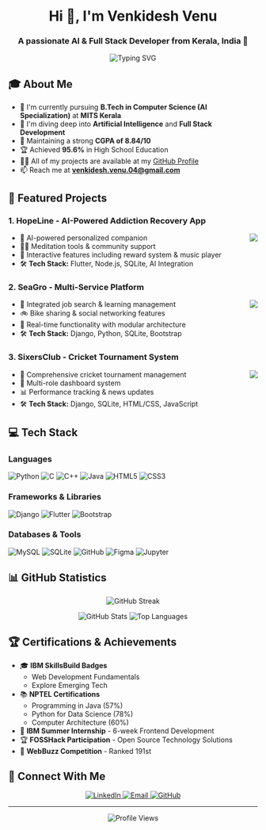 <h1 align="center">Hi 👋, I'm Venkidesh Venu</h1>
<h3 align="center">A passionate AI & Full Stack Developer from Kerala, India 🚀</h3>

<p align="center">
  <img src="https://readme-typing-svg.demolab.com?font=Fira+Code&weight=600&size=22&pause=1000&color=3584E3&center=true&vCenter=true&random=false&width=435&lines=AI+Developer;Full+Stack+Developer;Problem+Solver;Continuous+Learner" alt="Typing SVG" />
</p>

## 🎓 About Me

- 🎯 I'm currently pursuing **B.Tech in Computer Science (AI Specialization)** at **MITS Kerala**
- 🌱 I'm diving deep into **Artificial Intelligence** and **Full Stack Development**
- 💼 Maintaining a strong **CGPA of 8.84/10**
- 🏆 Achieved **95.6%** in High School Education
- 👨‍💻 All of my projects are available at my [GitHub Profile](https://github.com/venkideshVenu)
- 📫 Reach me at **venkidesh.venu.04@gmail.com**

## 🚀 Featured Projects

### 1. HopeLine - AI-Powered Addiction Recovery App
<img align="right" src="https://img.shields.io/badge/Status-In%20Progress-green">

- 🤖 AI-powered personalized companion
- 🧘‍♂️ Meditation tools & community support
- 🎵 Interactive features including reward system & music player
- 🛠️ **Tech Stack:** Flutter, Node.js, SQLite, AI Integration

### 2. SeaGro - Multi-Service Platform
<img align="right" src="https://img.shields.io/badge/Status-Completed-blue">

- 💼 Integrated job search & learning management
- 🚲 Bike sharing & social networking features
- 🔄 Real-time functionality with modular architecture
- 🛠️ **Tech Stack:** Django, Python, SQLite, Bootstrap

### 3. SixersClub - Cricket Tournament System
<img align="right" src="https://img.shields.io/badge/Status-Completed-blue">

- 🏏 Comprehensive cricket tournament management
- 👥 Multi-role dashboard system
- 📊 Performance tracking & news updates
- 🛠️ **Tech Stack:** Django, SQLite, HTML/CSS, JavaScript

## 💻 Tech Stack

### Languages
![Python](https://img.shields.io/badge/Python-3776AB?logo=python&logoColor=fff)
![C](https://img.shields.io/badge/C-00599C?logo=c&logoColor=white)
![C++](https://img.shields.io/badge/C++-%2300599C.svg?logo=c%2B%2B&logoColor=white)
![Java](https://img.shields.io/badge/Java-%23ED8B00.svg?logo=java&logoColor=white)
![HTML5](https://img.shields.io/badge/HTML-%23E34F26.svg?logo=html5&logoColor=white)
![CSS3](https://img.shields.io/badge/CSS-1572B6?logo=css3&logoColor=fff)

### Frameworks & Libraries
![Django](https://img.shields.io/badge/Django-%23092E20.svg?logo=django&logoColor=white)
![Flutter](https://img.shields.io/badge/Flutter-02569B?logo=flutter&logoColor=fff)
![Bootstrap](https://img.shields.io/badge/Bootstrap-7952B3?logo=bootstrap&logoColor=fff)

### Databases & Tools
![MySQL](https://img.shields.io/badge/MySQL-4479A1?logo=mysql&logoColor=fff)
![SQLite](https://img.shields.io/badge/SQLite-%2307405e.svg?logo=sqlite&logoColor=white)
![GitHub](https://img.shields.io/badge/GitHub-%23121011.svg?logo=github&logoColor=white)
![Figma](https://img.shields.io/badge/Figma-%23F24E1E.svg?logo=figma&logoColor=white)
![Jupyter](https://img.shields.io/badge/Jupyter-%23F37626.svg?logo=jupyter&logoColor=white)

## 📊 GitHub Statistics

<p align="center">
  <img src="https://github-readme-streak-stats-five-roan.vercel.app?user=venkideshVenu&theme=tokyonight" alt="GitHub Streak" />
</p>

<p align="center">
  <img src="https://readme-stats-fork-mauve.vercel.app/api/?username=venkideshVenu&show_icons=true&theme=tokyonight" alt="GitHub Stats" />
  <img src="https://readme-stats-fork-mauve.vercel.app/api/top-langs/?username=venkideshVenu&layout=compact&theme=tokyonight" alt="Top Languages" />
</p>

## 🏆 Certifications & Achievements

- 🎓 **IBM SkillsBuild Badges**
  - Web Development Fundamentals
  - Explore Emerging Tech
- 📚 **NPTEL Certifications**
  - Programming in Java (57%)
  - Python for Data Science (78%)
  - Computer Architecture (60%)
- 💼 **IBM Summer Internship** - 6-week Frontend Development
- 🏆 **FOSSHack Participation** - Open Source Technology Solutions
- 🌟 **WebBuzz Competition** - Ranked 191st

## 🤝 Connect With Me

<p align="center">
  <a href="https://www.linkedin.com/in/venkideshvenu">
    <img src="https://img.shields.io/badge/LinkedIn-%230077B5.svg?logo=linkedin&logoColor=white" alt="LinkedIn">
  </a>
  <a href="mailto:venkidesh.venu.04@gmail.com">
    <img src="https://img.shields.io/badge/Email-D14836?logo=gmail&logoColor=white" alt="Email">
  </a>
  <a href="https://github.com/venkideshVenu">
    <img src="https://img.shields.io/badge/GitHub-%23121011.svg?logo=github&logoColor=white" alt="GitHub">
  </a>
</p>

---
<p align="center">
  <img src="https://komarev.com/ghpvc/?username=venkideshVenu&label=Profile%20views&color=0e75b6&style=flat" alt="Profile Views" />
</p>
